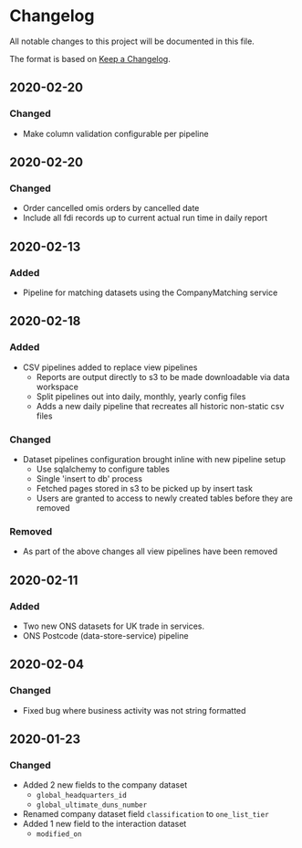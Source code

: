 # Changelog
  
All notable changes to this project will be documented in this file.

The format is based on [Keep a Changelog](https://keepachangelog.com/en/1.0.0/).

## 2020-02-20

### Changed

- Make column validation configurable per pipeline


## 2020-02-20

### Changed

- Order cancelled omis orders by cancelled date
- Include all fdi records up to current actual run time in daily report

## 2020-02-13

### Added

- Pipeline for matching datasets using the CompanyMatching service

## 2020-02-18

### Added

- CSV pipelines added to replace view pipelines
    - Reports are output directly to s3 to be made downloadable via data workspace
    - Split pipelines out into daily, monthly, yearly config files
    - Adds a new daily pipeline that recreates all historic non-static csv files


### Changed

- Dataset pipelines configuration brought inline with new pipeline setup
    - Use sqlalchemy to configure tables
    - Single 'insert to db' process
    - Fetched pages stored in s3 to be picked up by insert task
    - Users are granted to access to newly created tables before they are removed 

    
### Removed

- As part of the above changes all view pipelines have been removed


## 2020-02-11

### Added

- Two new ONS datasets for UK trade in services.
- ONS Postcode (data-store-service) pipeline


## 2020-02-04

### Changed

- Fixed bug where business activity was not string formatted


## 2020-01-23

### Changed

- Added 2 new fields to the company dataset
    - `global_headquarters_id`
    - `global_ultimate_duns_number`
- Renamed company dataset field `classification` to `one_list_tier` 
- Added 1 new field to the interaction dataset
    - `modified_on`

